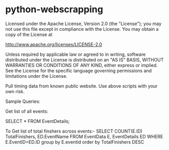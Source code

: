 # python-webscrapping

Licensed under the Apache License, Version 2.0 (the "License");
you may not use this file except in compliance with the License.
You may obtain a copy of the License at

http://www.apache.org/licenses/LICENSE-2.0

Unless required by applicable law or agreed to in writing, software
distributed under the License is distributed on an "AS IS" BASIS,
WITHOUT WARRANTIES OR CONDITIONS OF ANY KIND, either express or implied.
See the License for the specific language governing permissions and
limitations under the License.

Pull timing data from known public website. Use above scripts with your own risk.

Sample Queries:

Get list of all events:

SELECT *  FROM EventDetails;

To Get list of total finshers across events:-
SELECT COUNT(E.ID) TotalFinishers, ED.EventName FROM EventData E, EventDetails ED  WHERE E.EventID=ED.ID group by E.eventid order by TotalFinishers DESC

